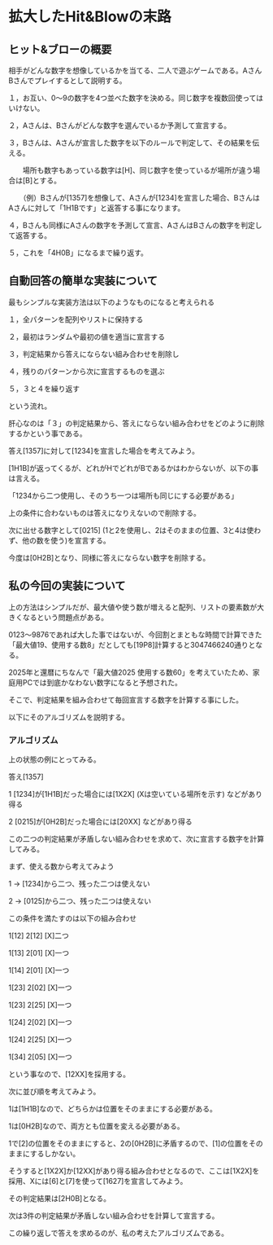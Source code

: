 # 拡大したHit&Blowの末路

## ヒット&ブローの概要

相手がどんな数字を想像しているかを当てる、二人で遊ぶゲームである。AさんBさんでプレイするとして説明する。

１，お互い、0～9の数字を4つ並べた数字を決める。同じ数字を複数回使ってはいけない。

２，Aさんは、Bさんがどんな数字を選んでいるか予測して宣言する。

３，Bさんは、Aさんが宣言した数字を以下のルールで判定して、その結果を伝える。

　　場所も数字もあっている数字は[H]、同じ数字を使っているが場所が違う場合は[B]とする。

　　（例）Bさんが[1357]を想像して、Aさんが[1234]を宣言した場合、BさんはAさんに対して「1H1Bです」と返答する事になります。

４，Bさんも同様にAさんの数字を予測して宣言、AさんはBさんの数字を判定して返答する。

５，これを「4H0B」になるまで繰り返す。

## 自動回答の簡単な実装について

最もシンプルな実装方法は以下のようなものになると考えられる

１，全パターンを配列やリストに保持する

２，最初はランダムや最初の値を適当に宣言する

３，判定結果から答えにならない組み合わせを削除し

４，残りのパターンから次に宣言するものを選ぶ

５，３と４を繰り返す

という流れ。

肝心なのは「３」の判定結果から、答えにならない組み合わせをどのように削除するかという事である。

答え[1357]に対して[1234]を宣言した場合を考えてみよう。

[1H1B]が返ってくるが、どれがHでどれがBであるかはわからないが、以下の事は言える。

「1234から二つ使用し、そのうち一つは場所も同じにする必要がある」

上の条件に合わないものは答えになりえないので削除する。

次に出せる数字として[0215] (1と2を使用し、2はそのままの位置、3と4は使わず、他の数を使う)を宣言する。

今度は[0H2B]となり、同様に答えにならない数字を削除する。

## 私の今回の実装について

上の方法はシンプルだが、最大値や使う数が増えると配列、リストの要素数が大きくなるという問題点がある。

0123～9876であれば大した事ではないが、今回割とまともな時間で計算できた「最大値19、使用する数8」だとしても[19P8]計算すると3047466240通りとなる。

2025年と還暦にちなんで「最大値2025 使用する数60」を考えていたため、家庭用PCでは到底かなわない数字になると予想された。

そこで、判定結果を組み合わせて毎回宣言する数字を計算する事にした。

以下にそのアルゴリズムを説明する。

### アルゴリズム

上の状態の例にとってみる。 

答え[1357]

1 [1234]が[1H1B]だった場合には[1X2X] (Xは空いている場所を示す) などがあり得る

2 [0215]が[0H2B]だった場合には[20XX] などがあり得る

この二つの判定結果が矛盾しない組み合わせを求めて、次に宣言する数字を計算してみる。

まず、使える数から考えてみよう

1 → [1234]から二つ、残った二つは使えない

2 → [0125]から二つ、残った二つは使えない

この条件を満たすのは以下の組み合わせ

1[12] 2[12] [X]二つ

1[13] 2[01] [X]一つ

1[14] 2[01] [X]一つ

1[23] 2[02] [X]一つ

1[23] 2[25] [X]一つ

1[24] 2[02] [X]一つ

1[24] 2[25] [X]一つ

1[34] 2[05] [X]一つ

という事なので、[12XX]を採用する。

次に並び順を考えてみよう。

1は[1H1B]なので、どちらかは位置をそのままにする必要がある。

1は[0H2B]なので、両方とも位置を変える必要がある。

1で[2]の位置をそのままにすると、2の[0H2B]に矛盾するので、[1]の位置をそのままにするしかない。

そうすると[1X2X]か[12XX]があり得る組み合わせとなるので、ここは[1X2X]を採用、Xには[6]と[7]を使って[1627]を宣言してみよう。

その判定結果は[2H0B]となる。

次は3件の判定結果が矛盾しない組み合わせを計算して宣言する。

この繰り返しで答えを求めるのが、私の考えたアルゴリズムである。
